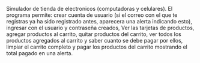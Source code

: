 Simulador de tienda de electronicos (computadoras y celulares). El programa permite:
crear cuenta de usuario (si el correo con el que te registras ya ha sido registrado antes, aparecera una alerta indicando esto),
ingresar con el usuario y contraseña creados,
Ver las tarjetas de productos,
agregar productos al carrito, 
quitar productos del carrito,
ver todos los productos agregados al carrito y saber cuanto se debe pagar por ellos,
limpiar el carrito completo y
pagar los productos del carrito mostrando el total pagado en una alerta.
